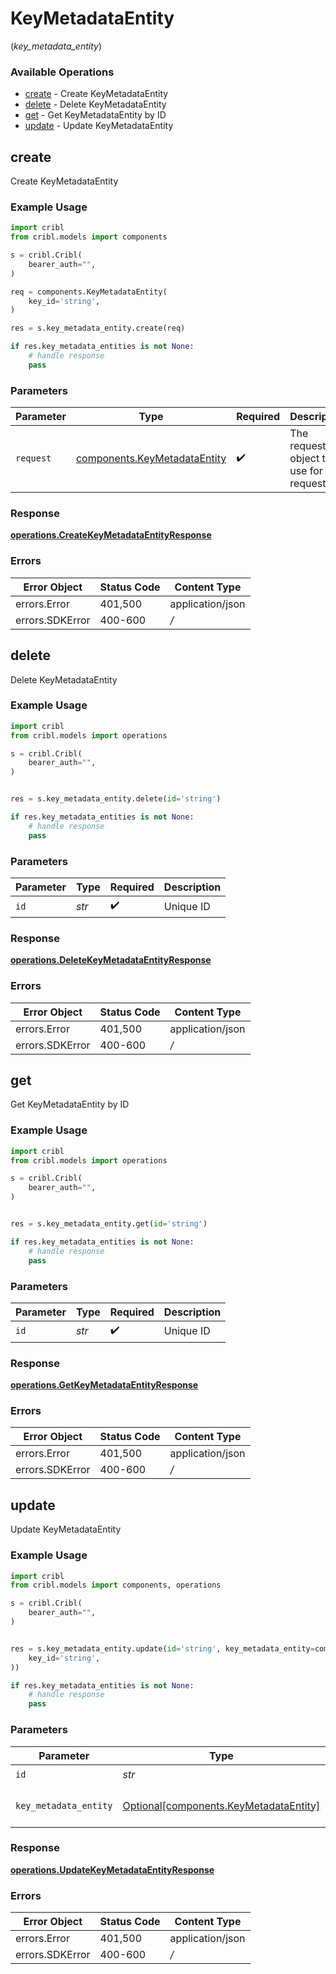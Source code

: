 # KeyMetadataEntity
(*key_metadata_entity*)

### Available Operations

* [create](#create) - Create KeyMetadataEntity
* [delete](#delete) - Delete KeyMetadataEntity
* [get](#get) - Get KeyMetadataEntity by ID
* [update](#update) - Update KeyMetadataEntity

## create

Create KeyMetadataEntity

### Example Usage

```python
import cribl
from cribl.models import components

s = cribl.Cribl(
    bearer_auth="",
)

req = components.KeyMetadataEntity(
    key_id='string',
)

res = s.key_metadata_entity.create(req)

if res.key_metadata_entities is not None:
    # handle response
    pass
```

### Parameters

| Parameter                                                                    | Type                                                                         | Required                                                                     | Description                                                                  |
| ---------------------------------------------------------------------------- | ---------------------------------------------------------------------------- | ---------------------------------------------------------------------------- | ---------------------------------------------------------------------------- |
| `request`                                                                    | [components.KeyMetadataEntity](../../models/components/keymetadataentity.md) | :heavy_check_mark:                                                           | The request object to use for the request.                                   |


### Response

**[operations.CreateKeyMetadataEntityResponse](../../models/operations/createkeymetadataentityresponse.md)**
### Errors

| Error Object     | Status Code      | Content Type     |
| ---------------- | ---------------- | ---------------- |
| errors.Error     | 401,500          | application/json |
| errors.SDKError  | 400-600          | */*              |

## delete

Delete KeyMetadataEntity

### Example Usage

```python
import cribl
from cribl.models import operations

s = cribl.Cribl(
    bearer_auth="",
)


res = s.key_metadata_entity.delete(id='string')

if res.key_metadata_entities is not None:
    # handle response
    pass
```

### Parameters

| Parameter          | Type               | Required           | Description        |
| ------------------ | ------------------ | ------------------ | ------------------ |
| `id`               | *str*              | :heavy_check_mark: | Unique ID          |


### Response

**[operations.DeleteKeyMetadataEntityResponse](../../models/operations/deletekeymetadataentityresponse.md)**
### Errors

| Error Object     | Status Code      | Content Type     |
| ---------------- | ---------------- | ---------------- |
| errors.Error     | 401,500          | application/json |
| errors.SDKError  | 400-600          | */*              |

## get

Get KeyMetadataEntity by ID

### Example Usage

```python
import cribl
from cribl.models import operations

s = cribl.Cribl(
    bearer_auth="",
)


res = s.key_metadata_entity.get(id='string')

if res.key_metadata_entities is not None:
    # handle response
    pass
```

### Parameters

| Parameter          | Type               | Required           | Description        |
| ------------------ | ------------------ | ------------------ | ------------------ |
| `id`               | *str*              | :heavy_check_mark: | Unique ID          |


### Response

**[operations.GetKeyMetadataEntityResponse](../../models/operations/getkeymetadataentityresponse.md)**
### Errors

| Error Object     | Status Code      | Content Type     |
| ---------------- | ---------------- | ---------------- |
| errors.Error     | 401,500          | application/json |
| errors.SDKError  | 400-600          | */*              |

## update

Update KeyMetadataEntity

### Example Usage

```python
import cribl
from cribl.models import components, operations

s = cribl.Cribl(
    bearer_auth="",
)


res = s.key_metadata_entity.update(id='string', key_metadata_entity=components.KeyMetadataEntity(
    key_id='string',
))

if res.key_metadata_entities is not None:
    # handle response
    pass
```

### Parameters

| Parameter                                                                              | Type                                                                                   | Required                                                                               | Description                                                                            |
| -------------------------------------------------------------------------------------- | -------------------------------------------------------------------------------------- | -------------------------------------------------------------------------------------- | -------------------------------------------------------------------------------------- |
| `id`                                                                                   | *str*                                                                                  | :heavy_check_mark:                                                                     | Unique ID                                                                              |
| `key_metadata_entity`                                                                  | [Optional[components.KeyMetadataEntity]](../../models/components/keymetadataentity.md) | :heavy_minus_sign:                                                                     | KeyMetadataEntity object to be updated                                                 |


### Response

**[operations.UpdateKeyMetadataEntityResponse](../../models/operations/updatekeymetadataentityresponse.md)**
### Errors

| Error Object     | Status Code      | Content Type     |
| ---------------- | ---------------- | ---------------- |
| errors.Error     | 401,500          | application/json |
| errors.SDKError  | 400-600          | */*              |
